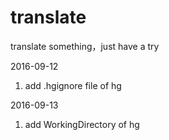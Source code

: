 # translate
translate something，just have a try

2016-09-12  
1. add .hgignore file of hg

2016-09-13  
1. add WorkingDirectory of hg
